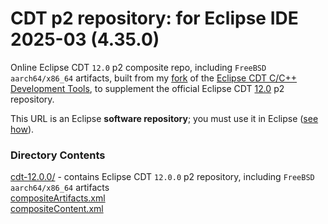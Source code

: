 # CDT p2 repository: for Eclipse IDE 2025-03 (4.35.0)

Online Eclipse CDT `12.0` p2 composite repo, including `FreeBSD aarch64/x86_64` artifacts,
built from my [fork](https://github.com/chirontt/eclipse-cdt/tree/cdt_12_0)
of the [Eclipse CDT C/C++ Development Tools](https://github.com/eclipse-cdt/cdt),
to supplement the official Eclipse CDT [12.0](https://download.eclipse.org/tools/cdt/releases/12.0/) p2 repository.

This URL is an Eclipse **software repository**; you must use it in Eclipse ([see how](https://help.eclipse.org/topic/org.eclipse.platform.doc.user/tasks/tasks-127.htm)).

### Directory Contents

[cdt-12.0.0/](cdt-12.0.0) - contains Eclipse CDT `12.0.0` p2 repository, including `FreeBSD aarch64/x86_64` artifacts  
[compositeArtifacts.xml](compositeArtifacts.xml)  
[compositeContent.xml](compositeContent.xml)  
